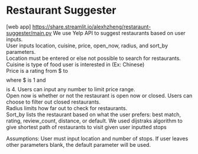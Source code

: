 # Restaurant Suggester
[web app] https://share.streamlit.io/alexhzheng/restaraunt-suggester/main.py
We use Yelp API to suggest restaurants based on user inputs.  
User inputs location, cuisine, price, open_now, radius, and sort_by parameters.  
Location must be entered or else not possible to search for restaurants.  
Cuisine is type of food user is interested in (Ex: Chinese)  
Price is a rating from $ to $$$$ where $ is 1 and $$$$ is 4. Users can input any number to limit price range.  
Open now is whether or not the restaurant is open now or closed. Users can choose to filter out closed restaurants.  
Radius limits how far out to check for restaurants.  
Sort_by lists the restaurant based on what the user prefers: best match, rating, review_count, distance, or default.
We used dijstraks algorithm to give shortest path of restaurants to visit given user inputted stops

Assumptions:
User must input location and number of stops.
If user leaves other parameters blank, the default parameter will be used.


